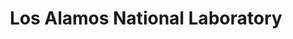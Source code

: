 ---
dateStart: 2005-07-10
dateEnd: 2005-07-20
title: "Los Alamos National Laboratory"
venue: "Los Alamos National Laboratory"
organizer: Ketan Mane
credit: "Places & Spaces"
city: Los Alamos
state: NM
country: USA
pdfLink:
venueImages:
 - sm: image01.sm.jpg
   lg: image01.lg.jpg
---